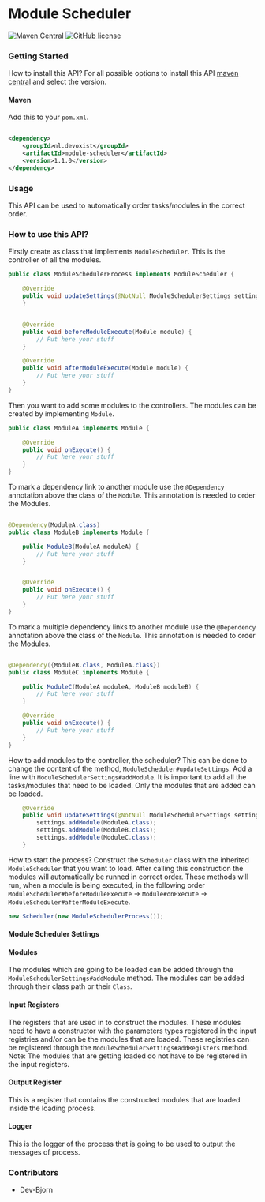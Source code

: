 # Module Scheduler

[![Maven Central](https://img.shields.io/maven-central/v/nl.devoxist/module-scheduler.svg?label=Maven%20Central)](https://search.maven.org/search?q=g:%22nl.devoxist%22%20AND%20a:%22module-scheduler%22)
[![GitHub license](https://img.shields.io/github/license/Devoxist/ModuleScheduler)](https://github.com/Devoxist/ModuleScheduler/blob/master/LICENSE)

### Getting Started

How to install this API? For all possible options to install this API [maven
central](https://search.maven.org/artifact/nl.devoxist/module-scheduler) and select the version.

#### Maven

Add this to your `pom.xml`.

```xml

<dependency>
    <groupId>nl.devoxist</groupId>
    <artifactId>module-scheduler</artifactId>
    <version>1.1.0</version>
</dependency>
```

### Usage

This API can be used to automatically order tasks/modules in the correct order.

### How to use this API?

Firstly create as class that implements `ModuleScheduler`. This is the controller of all the modules.

```java
public class ModuleSchedulerProcess implements ModuleScheduler {

    @Override
    public void updateSettings(@NotNull ModuleSchedulerSettings settings) {
    }


    @Override
    public void beforeModuleExecute(Module module) {
        // Put here your stuff
    }

    @Override
    public void afterModuleExecute(Module module) {
        // Put here your stuff
    }
}
```

Then you want to add some modules to the controllers. The modules can be created by implementing `Module`.

```java
public class ModuleA implements Module {

    @Override
    public void onExecute() {
        // Put here your stuff
    }
}
```

To mark a dependency link to another module use the `@Dependency` annotation above the class of the `Module`. This
annotation is needed to order the Modules.

```java

@Dependency(ModuleA.class)
public class ModuleB implements Module {

    public ModuleB(ModuleA moduleA) {
        // Put here your stuff
    }


    @Override
    public void onExecute() {
        // Put here your stuff
    }
}
```

To mark a multiple dependency links to another module use the `@Dependency` annotation above the class of the `Module`.
This annotation is needed to order the Modules.

```java

@Dependency({ModuleB.class, ModuleA.class})
public class ModuleC implements Module {

    public ModuleC(ModuleA moduleA, ModuleB moduleB) {
        // Put here your stuff
    }

    @Override
    public void onExecute() {
        // Put here your stuff
    }
}
```

How to add modules to the controller, the scheduler? This can be done to change the content of the
method, `ModuleScheduler#updateSettings`. Add a line with `ModuleSchedulerSettings#addModule`. It is important to add
all the tasks/modules that need to be loaded. Only the modules that are added can be loaded.

```java
    @Override
    public void updateSettings(@NotNull ModuleSchedulerSettings settings){
        settings.addModule(ModuleA.class);
        settings.addModule(ModuleB.class);
        settings.addModule(ModuleC.class);
    }
```

How to start the process? Construct the `Scheduler` class with the inherited `ModuleScheduler` that you want to load.
After calling this construction the modules will automatically be runned in correct order. These methods will run, when
a module is being executed, in the following
order `ModuleScheduler#beforeModuleExecute` -> `Module#onExecute` -> `ModuleScheduler#afterModuleExecute`.

```java
new Scheduler(new ModuleSchedulerProcess());
```

#### Module Scheduler Settings

#### Modules

The modules which are going to be loaded can be added through the `ModuleSchedulerSettings#addModule` method. The
modules can be added through their class path or their `Class`. 

#### Input Registers

The registers that are used in to construct the modules. These modules need to have a constructor with the parameters
types registered in the input registries and/or can be the modules that are loaded. These registries can be registered
through the `ModuleSchedulerSettings#addRegisters` method. Note: The modules that are getting loaded do not have to be
registered in the input registers.

#### Output Register

This is a register that contains the constructed modules that are loaded inside the loading process.

#### Logger

This is the logger of the process that is going to be used to output the messages of process.

### Contributors

+ Dev-Bjorn
